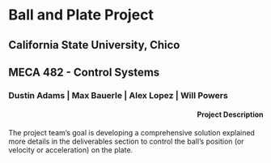 <html>
  <body>
<h1>Ball and Plate Project</h1>

<h2>California State University, Chico</h2>

<h2>MECA 482 - Control Systems</h2>

<h3>Dustin Adams | Max Bauerle | Alex Lopez | Will Powers</h3>


<h4 style="text-align:right;">Project Description</h4>
<p>The project team’s goal is developing a comprehensive solution explained more details in the deliverables section to control the ball’s position (or velocity or acceleration) on the plate.</p>
